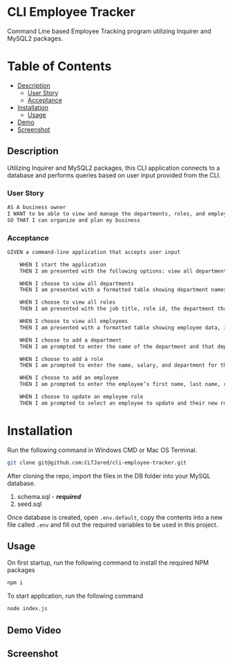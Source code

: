 # CLI Employee Tracker
Command Line based Employee Tracking program utilizing Inquirer and MySQL2 packages.

# Table of Contents
- [Description](#description)
    - [User Story](#user-story)
    - [Acceptance](#acceptance)
- [Installation](#installation)
    - [Usage](#usage)
- [Demo](#demo-video)
- [Screenshot](#screenshot)

## Description
Utilizing Inquirer and MySQL2 packages, this CLI application connects to a database and performs queries based on user input provided from the CLI.

### User Story
```bash
AS A business owner
I WANT to be able to view and manage the departments, roles, and employees in my company
SO THAT I can organize and plan my business
```

### Acceptance
```bash
GIVEN a command-line application that accepts user input

    WHEN I start the application
    THEN I am presented with the following options: view all departments, view all roles, view all employees, add a department, add a role, add an employee, and update an employee role

    WHEN I choose to view all departments
    THEN I am presented with a formatted table showing department names and department ids

    WHEN I choose to view all roles
    THEN I am presented with the job title, role id, the department that role belongs to, and the salary for that role

    WHEN I choose to view all employees
    THEN I am presented with a formatted table showing employee data, including employee ids, first names, last names, job titles, departments, salaries, and managers that the employees report to

    WHEN I choose to add a department
    THEN I am prompted to enter the name of the department and that department is added to the database

    WHEN I choose to add a role
    THEN I am prompted to enter the name, salary, and department for the role and that role is added to the database

    WHEN I choose to add an employee
    THEN I am prompted to enter the employee’s first name, last name, role, and manager, and that employee is added to the database

    WHEN I choose to update an employee role
    THEN I am prompted to select an employee to update and their new role and this information is updated in the database
```

# Installation
Run the following command in Windows CMD or Mac OS Terminal.

```bash
git clone git@github.com:CLTJared/cli-employee-tracker.git
```

After cloning the repo, import the files in the DB folder into your MySQL database.
1. schema.sql - ***required***
2. seed.sql

Once database is created, open `.env.default`, copy the contents into a new file called `.env` and fill out the required variables to be used in this project.

## Usage
On first startup, run the following command to install the required NPM packages
```bash
npm i
```

To start application, run the following command
```bash
node index.js
``` 

## Demo Video

## Screenshot